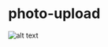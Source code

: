 # photo-upload
![alt text]([http://url/to/img.png](https://pngfre.com/wp-content/uploads/cat-poster.png)https://pngfre.com/wp-content/uploads/cat-poster.png)
